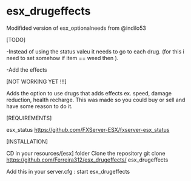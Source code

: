 # esx_drugeffects

Modifided version of esx_optionalneeds from @indilo53

[TODO]

-Instead of using the status valeu it needs to go to each drug. (for this i need to set somehow if item == weed then ).

-Add the effects


[NOT WORKING YET !!!]

Adds the option to use drugs that adds effects ex. speed, damage reduction, health recharge.
This was made so you could buy or sell and have some reason to do it.



[REQUIREMENTS]

esx_status https://github.com/FXServer-ESX/fxserver-esx_status



[INSTALLATION]

CD in your resources/[esx] folder
Clone the repository
git clone https://github.com/Ferreira312/esx_drugeffects/ esx_drugeffects

Add this in your server.cfg :
start esx_drugeffects

